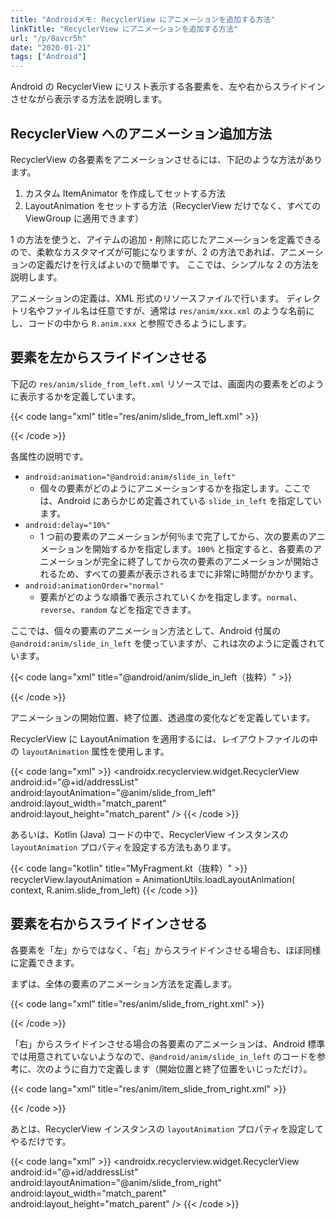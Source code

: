 ```yaml
---
title: "Androidメモ: RecyclerView にアニメーションを追加する方法"
linkTitle: "RecyclerView にアニメーションを追加する方法"
url: "/p/8avcr5h"
date: "2020-01-21"
tags: ["Android"]
---
```


Android の RecyclerView にリスト表示する各要素を、左や右からスライドインさせながら表示する方法を説明します。


RecyclerView へのアニメーション追加方法
----

RecyclerView の各要素をアニメーションさせるには、下記のような方法があります。

1. カスタム ItemAnimator を作成してセットする方法
2. LayoutAnimation をセットする方法（RecyclerView だけでなく、すべての ViewGroup に適用できます）

1 の方法を使うと、アイテムの追加・削除に応じたアニメ―ションを定義できるので、柔軟なカスタマイズが可能になりますが、2 の方法であれば、アニメーションの定義だけを行えばよいので簡単です。
ここでは、シンプルな 2 の方法を説明します。

アニメーションの定義は、XML 形式のリソースファイルで行います。
ディレクトリ名やファイル名は任意ですが、通常は `res/anim/xxx.xml` のような名前にし、コードの中から `R.anim.xxx` と参照できるようにします。


要素を左からスライドインさせる
----

下記の `res/anim/slide_from_left.xml` リソースでは、画面内の要素をどのように表示するかを定義しています。

{{< code lang="xml" title="res/anim/slide_from_left.xml" >}}
<?xml version="1.0" encoding="utf-8"?>
<layoutAnimation xmlns:android="http://schemas.android.com/apk/res/android"
    android:animation="@android:anim/slide_in_left"
    android:delay="10%"
    android:animationOrder="normal"
    />
{{< /code >}}

各属性の説明です。

- `android:animation="@android:anim/slide_in_left"`
    - 個々の要素がどのようにアニメーションするかを指定します。ここでは、Android にあらかじめ定義されている `slide_in_left` を指定しています。
- `android:delay="10%"`
    - 1 つ前の要素のアニメーションが何％まで完了してから、次の要素のアニメーションを開始するかを指定します。`100%` と指定すると、各要素のアニメーションが完全に終了してから次の要素のアニメーションが開始されるため、すべての要素が表示されるまでに非常に時間がかかります。
- `android:animationOrder="normal"`
    - 要素がどのような順番で表示されていくかを指定します。`normal`、`reverse`、`random` などを指定できます。

ここでは、個々の要素のアニメーション方法として、Android 付属の `@android:anim/slide_in_left`  を使っていますが、これは次のように定義されています。

{{< code lang="xml" title="@android/anim/slide_in_left（抜粋）" >}}
<?xml version="1.0" encoding="utf-8"?>
<set xmlns:android="http://schemas.android.com/apk/res/android">
    <translate android:fromXDelta="-50%p" android:toXDelta="0"
        android:duration="@android:integer/config_mediumAnimTime"/>
    <alpha android:fromAlpha="0.0" android:toAlpha="1.0"
        android:duration="@android:integer/config_mediumAnimTime" />
</set>
{{< /code >}}

アニメーションの開始位置、終了位置、透過度の変化などを定義しています。

RecyclerView に LayoutAnimation を適用するには、レイアウトファイルの中の `layoutAnimation` 属性を使用します。

{{< code lang="xml" >}}
<androidx.recyclerview.widget.RecyclerView
    android:id="@+id/addressList"
    android:layoutAnimation="@anim/slide_from_left"
    android:layout_width="match_parent"
    android:layout_height="match_parent"
    />
{{< /code >}}

あるいは、Kotlin (Java) コードの中で、RecyclerView インスタンスの `layoutAnimation` プロパティを設定する方法もあります。

{{< code lang="kotlin" title="MyFragment.kt（抜粋）" >}}
recyclerView.layoutAnimation = AnimationUtils.loadLayoutAnimation(
    context, R.anim.slide_from_left)
{{< /code >}}


要素を右からスライドインさせる
----

各要素を「左」からではなく、「右」からスライドインさせる場合も、ほぼ同様に定義できます。

まずは、全体の要素のアニメーション方法を定義します。

{{< code lang="xml" title="res/anim/slide_from_right.xml" >}}
<?xml version="1.0" encoding="utf-8"?>
<layoutAnimation xmlns:android="http://schemas.android.com/apk/res/android"
    android:animation="@anim/item_slide_from_right"
    android:delay="10%"
    android:animationOrder="normal"
    />
{{< /code >}}

「右」からスライドインさせる場合の各要素のアニメーションは、Android 標準では用意されていないようなので、`@android/anim/slide_in_left` のコードを参考に、次のように自力で定義します（開始位置と終了位置をいじっただけ）。

{{< code lang="xml" title="res/anim/item_slide_from_right.xml" >}}
<?xml version="1.0" encoding="utf-8"?>
<set xmlns:android="http://schemas.android.com/apk/res/android">
    <translate
        android:fromXDelta="50%p"
        android:toXDelta="0"
        android:duration="@android:integer/config_mediumAnimTime"
        />
    <alpha
        android:fromAlpha="0.0"
        android:toAlpha="1.0"
        android:duration="@android:integer/config_mediumAnimTime"
        />
</set>
{{< /code >}}

あとは、RecyclerView インスタンスの `layoutAnimation` プロパティを設定してやるだけです。

{{< code lang="xml" >}}
<androidx.recyclerview.widget.RecyclerView
    android:id="@+id/addressList"
    android:layoutAnimation="@anim/slide_from_right"
    android:layout_width="match_parent"
    android:layout_height="match_parent"
    />
{{< /code >}}

